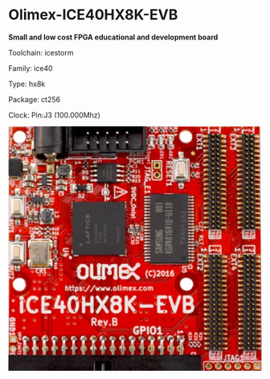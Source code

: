 # Olimex-ICE40HX8K-EVB
**Small and low cost FPGA educational and development board**

Toolchain: icestorm

Family: ice40

Type: hx8k

Package: ct256

Clock: Pin:J3 (100.000Mhz)

![board.png](board.png)

